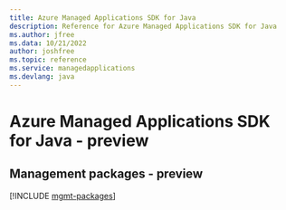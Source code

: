 ```yaml
---
title: Azure Managed Applications SDK for Java
description: Reference for Azure Managed Applications SDK for Java
ms.author: jfree
ms.data: 10/21/2022
author: joshfree
ms.topic: reference
ms.service: managedapplications
ms.devlang: java
---
```

# Azure Managed Applications SDK for Java - preview

## Management packages - preview
[!INCLUDE [mgmt-packages](managed-applications-mgmt-index.md)]